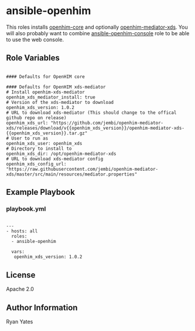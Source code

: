 ansible-openhim
========
This roles installs [openhim-core](https://github.com/jembi/openhim-core-js) and optionally [openhim-mediator-xds](https://github.com/jembi/openhim-mediator-xds).  You will also probably want to combine [ansible-openhim-console](https://github.com/yatesr/ansible-openhim-console) role to be able to use the web console. 


Role Variables
--------------
```

#### Defaults for OpenHIM core

#### Defaults for OpenHIM xds-mediator
# Install openhim-xds-mediator
openhim_xds_mediator_install: true
# Version of the xds-mediator to download
openhim_xds_version: 1.0.2
# URL to download xds-mediator (This should change to the offical github repo on release)
openhim_xds_url: "https://github.com/jembi/openhim-mediator-xds/releases/download/v{{openhim_xds_version}}/openhim-mediator-xds-{{openhim_xds_version}}.tar.gz"
# User to run as
openhim_xds_user: openhim_xds
# Directory to install to
openhim_xds_dir: /opt/openhim-mediator-xds
# URL to download xds-mediator config
openhim_xds_config_url: "https://raw.githubusercontent.com/jembi/openhim-mediator-xds/master/src/main/resources/mediator.properties"

```

Example Playbook
-------------------------
### playbook.yml

```

---
- hosts: all
  roles:
  - ansible-openhim

  vars:
   openhim_xds_version: 1.0.2

```

License
-------

Apache 2.0

Author Information
------------------

Ryan Yates
